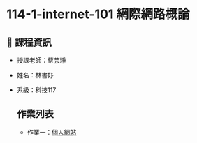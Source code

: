 # 114-1-internet-101 網際網路概論

## 📌 課程資訊
- 授課老師：蔡芸琤
- 姓名：林書妤
- 系級：科技117

  ## 作業列表
  - 作業一：[個人網站](https://shuuuuyu.github.io/114-1-internet-101/)
